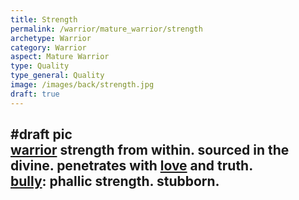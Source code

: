 ```yaml
---
title: Strength
permalink: /warrior/mature_warrior/strength
archetype: Warrior
category: Warrior
aspect: Mature Warrior
type: Quality
type_general: Quality
image: /images/back/strength.jpg
draft: true
---
```

#draft pic  
[warrior](/warrior/mature_warrior) strength from within. sourced in the divine. penetrates with [love](/lover/heart/romantic/love) and truth.   
[bully](/warrior/mature_warrior/bully_shadow): phallic strength. stubborn. 
---
